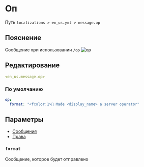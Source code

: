 # Оп
Путь `localizations > en_us.yml > message.op`

## Пояснение
Сообщение при использовании `/op`
![op](/op.png)

## Редактирование
```yaml
<en_us.message.op>
```

### По умолчанию
```yaml
op:
  format: "<fcolor:1>🤖 Made <display_name> a server operator"
```

## Параметры

- [Сообщения](/docs/message/op/)
- [Права](/docs/permission/message/op/)

### `format`

Сообщение, которое будет отправлено